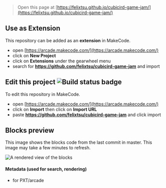  


> Open this page at [https://felixtsu.github.io/cubicird-game-jam/](https://felixtsu.github.io/cubicird-game-jam/)

## Use as Extension

This repository can be added as an **extension** in MakeCode.

* open [https://arcade.makecode.com/](https://arcade.makecode.com/)
* click on **New Project**
* click on **Extensions** under the gearwheel menu
* search for **https://github.com/felixtsu/cubicird-game-jam** and import

## Edit this project ![Build status badge](https://github.com/felixtsu/cubicird-game-jam/workflows/MakeCode/badge.svg)

To edit this repository in MakeCode.

* open [https://arcade.makecode.com/](https://arcade.makecode.com/)
* click on **Import** then click on **Import URL**
* paste **https://github.com/felixtsu/cubicird-game-jam** and click import

## Blocks preview

This image shows the blocks code from the last commit in master.
This image may take a few minutes to refresh.

![A rendered view of the blocks](https://github.com/felixtsu/cubicird-game-jam/raw/master/.github/makecode/blocks.png)

#### Metadata (used for search, rendering)

* for PXT/arcade
<script src="https://makecode.com/gh-pages-embed.js"></script><script>makeCodeRender("{{ site.makecode.home_url }}", "{{ site.github.owner_name }}/{{ site.github.repository_name }}");</script>
